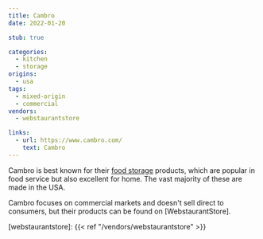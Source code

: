 ```yaml
---
title: Cambro
date: 2022-01-20

stub: true

categories:
  - kitchen
  - storage
origins:
  - usa
tags:
  - mixed-origin
  - commercial
vendors:
  - webstaurantstore

links:
  - url: https://www.cambro.com/
    text: Cambro
---
```


Cambro is best known for their [food storage] products, which are popular in
food service but also excellent for home. The vast majority of these are made in
the USA.

Cambro focuses on commercial markets and doesn't sell direct to consumers, but
their products can be found on [WebstaurantStore].

[food storage]: https://www.cambro.com/products/food-storage
[webstaurantstore]: {{< ref "/vendors/webstaurantstore" >}}
